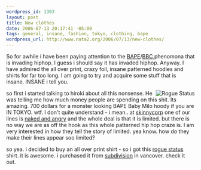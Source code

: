 ```yaml
--- 
wordpress_id: 1303
layout: post
title: New clothes
date: 2006-07-13 20:17:41 -05:00
tags: general, insane, fashion, tokyo, clothing, bape
wordpress_url: http://www.nata2.org/2006/07/13/new-clothes/
---
```

So for awhile i have been paying attention to the <a href="http://www.bape.com/">BAPE</a>/<a href="http://www.zugara.com/bbc/">BBC </a>phenomona that is invading hiphop. I guess i should say it has invaded hiphop. Anyway. I have admired the all over print, crazy foil, insane patterned hoodies and shirts for far too long. I am going to try and acquire some stuff that is insane. INSANE i tell you.

<img align="right" title="Rogue Status" alt="Rogue Status" src="http://static.flickr.com/65/187996848_c09499c0d9_m.jpg" />so first i started talking to hiroki about all this nonsense. He was telling me how much money people are spending on this shit. Its amazing. 700 dollars for a monster looking BAPE Baby Milo hoody if you are IN TOKYO. wtf. I don't quite understand - i mean.. at <a href="http://www.skinnycorp.com">skinnycorp</a> one of our lines is <a href="http://www.nakedandangry.com">naked and angry</a> and the whole deal is that it is limited. but there is no way we are as off the hook as this whole patterned hip hop craze is. I am very interested in how they tell the story of limited. yea know. how do they make their lines appear soo limited?

so yea. i decided to buy an all over print shirt - so i got this <a href="http://roguestatus.com">rogue status</a> shirt. it is awesome. i purchased it from <a href="http://subdivisioninc.com/">subdivision</a> in vancover. check it out.
